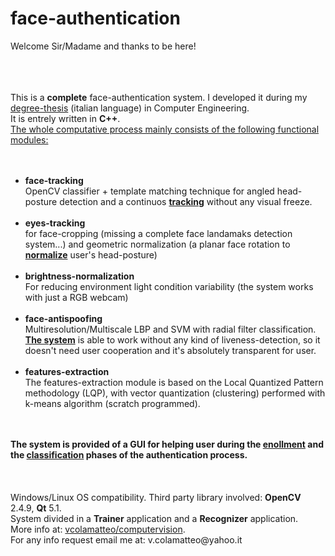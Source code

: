 # face-authentication

Welcome Sir/Madame and thanks to be here!
<br /><br /><br /><br />
<div algn="justfy">This is a <b>complete</b> face-authentication system.  
I developed it during my <a href="http://vcolamatteo.altervista.org/Resources/Tesi_Ing_VALERIO_COLAMATTEO_Sistema_di_FaceAuthentication_basato_su_Local__quantized_Pattern.pdf" target="_blank">degree-thesis</a> (italian language) in Computer Engineering. <br/>It is entrely written in <b>C++</b>. <br/>
<u>The whole computative process mainly consists of the following functional modules:</div></u>   
<br /><br />
<ul tye="disc">
<li><b>face-tracking</b></li> 
OpenCV classifier + template matching technique for angled head-posture detection and a continuos <a href="https://youtu.be/-6J7EZnBn6g" target="_blank"><b>tracking</b></a> without any visual freeze.   
<br /><br />
<li><b>eyes-tracking</b></li> 
for face-cropping (missing a complete face landamaks detection system...) and geometric normalization  
(a planar face rotation to <a href="https://youtu.be/recchADslj0" target="_blank"><b>normalize</b></a> user's head-posture)  
<br /><br />
<li><b>brightness-normalization</b></li>  
For reducing environment light condition variability (the system works with just a RGB webcam) 
<br /><br />
<li><b>face-antispoofing</b></li>  
Multiresolution/Multiscale LBP and SVM with radial filter classification.   
  <a href="https://youtu.be/3VS_uQKb4CA" target="_blank"><b>The system</b></a> is able to work without any kind of liveness-detection, so it doesn't need user cooperation and it's
absolutely transparent for user.  
<br /><br />
<li><b>features-extraction</b></li> 
The features-extraction module is based on the Local Quantized Pattern methodology (LQP), with vector
quantization (clustering) performed with k-means algorithm (scratch programmed).  
</ul>
<br /><br />
<b>The system is provided of a GUI for helping user during the <a href="https://www.youtube.com/embed/4Z74uxv9TAk?list=PLxvtf3ll_ZIinQVWEgSNQxxXJ2YkeD99a" target="_blank">enollment</a> and the <a href="https://www.youtube.com/embed/bRkwsEhyvvI?list=PLxvtf3ll_ZIinQVWEgSNQxxXJ2YkeD99a" target="_blank">classification</a> phases of the authentication process. </b><br /><br />
<br /><br />
Windows/Linux OS compatibility. Third party library involved: <b>OpenCV</b> 2.4.9, <b>Qt</b> 5.1. <br />
System divided in a <b>Trainer</b> application and a <b>Recognizer</b> application.<br />
More info at: <a href="http://www.vcolamatteo.com/computervision" target="_blank">vcolamatteo/computervision</a>.<br />
For any info request email me at: v.colamatteo@yahoo.it
